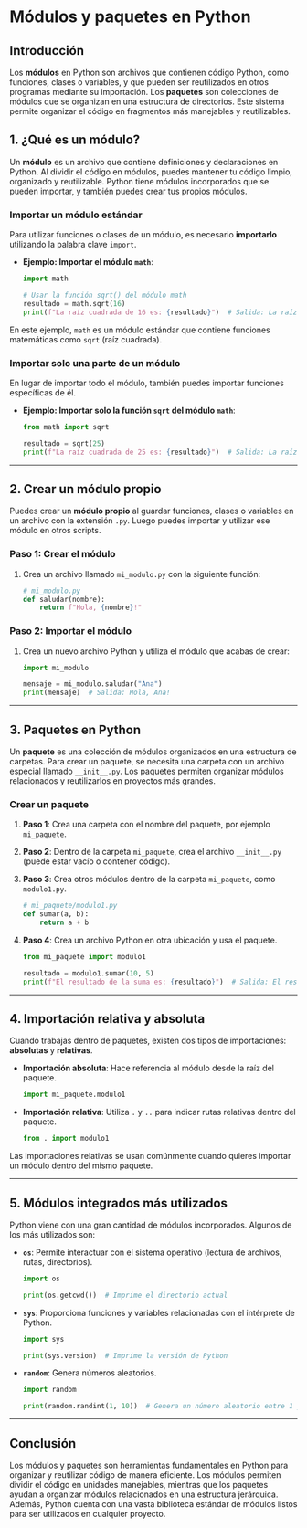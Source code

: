 # Módulos y paquetes en Python

## Introducción

Los **módulos** en Python son archivos que contienen código Python, como funciones, clases o variables, y que pueden ser reutilizados en otros programas mediante su importación. Los **paquetes** son colecciones de módulos que se organizan en una estructura de directorios. Este sistema permite organizar el código en fragmentos más manejables y reutilizables.

## 1. ¿Qué es un módulo?

Un **módulo** es un archivo que contiene definiciones y declaraciones en Python. Al dividir el código en módulos, puedes mantener tu código limpio, organizado y reutilizable. Python tiene módulos incorporados que se pueden importar, y también puedes crear tus propios módulos.

### Importar un módulo estándar

Para utilizar funciones o clases de un módulo, es necesario **importarlo** utilizando la palabra clave `import`.

- **Ejemplo: Importar el módulo `math`**:
  
  ```python
  import math

  # Usar la función sqrt() del módulo math
  resultado = math.sqrt(16)
  print(f"La raíz cuadrada de 16 es: {resultado}")  # Salida: La raíz cuadrada de 16 es: 4.0
  ```

En este ejemplo, `math` es un módulo estándar que contiene funciones matemáticas como `sqrt` (raíz cuadrada).

### Importar solo una parte de un módulo

En lugar de importar todo el módulo, también puedes importar funciones específicas de él.

- **Ejemplo: Importar solo la función `sqrt` del módulo `math`**:
  
  ```python
  from math import sqrt

  resultado = sqrt(25)
  print(f"La raíz cuadrada de 25 es: {resultado}")  # Salida: La raíz cuadrada de 25 es: 5.0
  ```

---

## 2. Crear un módulo propio

Puedes crear un **módulo propio** al guardar funciones, clases o variables en un archivo con la extensión `.py`. Luego puedes importar y utilizar ese módulo en otros scripts.

### Paso 1: Crear el módulo

1. Crea un archivo llamado `mi_modulo.py` con la siguiente función:

   ```python
   # mi_modulo.py
   def saludar(nombre):
       return f"Hola, {nombre}!"
   ```

### Paso 2: Importar el módulo

1. Crea un nuevo archivo Python y utiliza el módulo que acabas de crear:

   ```python
   import mi_modulo

   mensaje = mi_modulo.saludar("Ana")
   print(mensaje)  # Salida: Hola, Ana!
   ```

---

## 3. Paquetes en Python

Un **paquete** es una colección de módulos organizados en una estructura de carpetas. Para crear un paquete, se necesita una carpeta con un archivo especial llamado `__init__.py`. Los paquetes permiten organizar módulos relacionados y reutilizarlos en proyectos más grandes.

### Crear un paquete

1. **Paso 1**: Crea una carpeta con el nombre del paquete, por ejemplo `mi_paquete`.

2. **Paso 2**: Dentro de la carpeta `mi_paquete`, crea el archivo `__init__.py` (puede estar vacío o contener código).

3. **Paso 3**: Crea otros módulos dentro de la carpeta `mi_paquete`, como `modulo1.py`.

   ```python
   # mi_paquete/modulo1.py
   def sumar(a, b):
       return a + b
   ```

4. **Paso 4**: Crea un archivo Python en otra ubicación y usa el paquete.

   ```python
   from mi_paquete import modulo1

   resultado = modulo1.sumar(10, 5)
   print(f"El resultado de la suma es: {resultado}")  # Salida: El resultado de la suma es: 15
   ```

---

## 4. Importación relativa y absoluta

Cuando trabajas dentro de paquetes, existen dos tipos de importaciones: **absolutas** y **relativas**.

- **Importación absoluta**: Hace referencia al módulo desde la raíz del paquete.
  
  ```python
  import mi_paquete.modulo1
  ```

- **Importación relativa**: Utiliza `.` y `..` para indicar rutas relativas dentro del paquete.

  ```python
  from . import modulo1
  ```

Las importaciones relativas se usan comúnmente cuando quieres importar un módulo dentro del mismo paquete.

---

## 5. Módulos integrados más utilizados

Python viene con una gran cantidad de módulos incorporados. Algunos de los más utilizados son:

- **`os`**: Permite interactuar con el sistema operativo (lectura de archivos, rutas, directorios).
  
  ```python
  import os

  print(os.getcwd())  # Imprime el directorio actual
  ```

- **`sys`**: Proporciona funciones y variables relacionadas con el intérprete de Python.

  ```python
  import sys

  print(sys.version)  # Imprime la versión de Python
  ```

- **`random`**: Genera números aleatorios.

  ```python
  import random

  print(random.randint(1, 10))  # Genera un número aleatorio entre 1 y 10
  ```

---

## Conclusión

Los módulos y paquetes son herramientas fundamentales en Python para organizar y reutilizar código de manera eficiente. Los módulos permiten dividir el código en unidades manejables, mientras que los paquetes ayudan a organizar módulos relacionados en una estructura jerárquica. Además, Python cuenta con una vasta biblioteca estándar de módulos listos para ser utilizados en cualquier proyecto.
